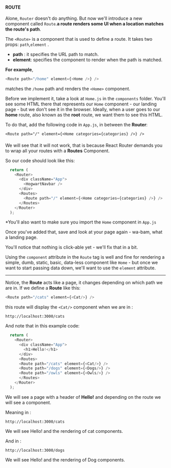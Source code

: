 
#### **ROUTE**

  

Alone, `Router` doesn't do anything. But now we'll introduce a new component called `Route`.**a route renders some UI when a location matches the route's path**.

The `<Route>` is a  component that is used to define a route.
 It takes two props: `path`,`element` .
- **path** : it specifies the URL path to match.
- **element**: specifies the component to render when the path is matched. 

**For example**, 

```js
<Route path="/home" element={<Home />} />
```

matches the `/home` path and renders the `<Home>` component.


Before we implement it, take a look at `Home.js` in the `components` folder. You'll see some HTML there that represents our `Home` component - our landing page - but we don't see it in the browser. Ideally, when a user goes to our **home** route, also known as the **root** route, we want them to see this HTML.

  

To do that, add the following code in `App.js`, in between the **Router**:

  
```
<Route path="/" element={<Home categories={categories} />} />
```
####   

We will see that it will not work, that is because React Router demands you to wrap all your routes with a **Routes** Component.
  
So our code should look like this:

```js
  return (
    <Router>
      <div className="App">
        <HogwartNavbar />
      </div>
      <Routes>
        <Route path="/" element={<Home categories={categories} />} />
      </Routes>
    </Router>
  );
```

  

*You'll also want to make sure you import the `Home` component in `App.js`

  

Once you've added that, save and look at your page again - wa-bam, what a landing page.

You'll notice that nothing is click-able yet - we'll fix that in a bit.

  

Using the `component` attribute in the `Route` tag is well and fine for rendering a simple, dumb, static, basic, data-less component like `Home` - but once we want to start passing data down, we'll want to use the `element` attribute.

---

Notice, the **Route** acts like a page, it changes depending on which path we are in.
If we define a **Route** like this:

```js
<Route path="/cats" element={<Cat/>} />
```

this route will display the `<Cat/>` component when we are in :

```
http://localhost:3000/cats
```

And note that in this example code:

```js
  return (
    <Router>
      <div className="App">
        <h1>Hello!</h1>
      </div>
      <Routes>
      <Route path="/cats" element={<Cat/>} />
      <Route path="/dogs" element={<Dogs/>} />
      <Route path="/owls" element={<Owls/>} />
      </Routes>
    </Router>
  );
```

We will see a page with a header of **Hello!** and depending on the route we will see a component.

Meaning in :
```
http://localhost:3000/cats
```

We will see Hello! and the rendering of cat components.

And in :
```
http://localhost:3000/dogs
```

We will see Hello! and the rendering of Dog components.

